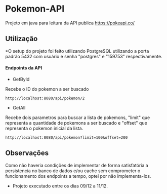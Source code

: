 # Pokemon-API
Projeto em java para leitura da API publica https://pokeapi.co/


## Utilização

*O setup do projeto foi feito utilizando PostgreSQL utilizando a porta padrão 5432 com usuário e senha "postgres" e "159753" respectivamente.


#### Endpoints da API

* GetById

Recebe o ID do pokemon a ser buscado

``` 
http://localhost:8080/api/pokemon/2
```

* GetAll 

Recebe dois parametros para buscar a lista de pokemons, "limit" que representa a quantidade de pokemons a ser buscado e "offset" que representa o pokemon inicial da lista.

``` 
http://localhost:8080/api/pokemon?limit=100&offset=200
```

## Observações

Como não haveria condições de implementar de forma satisfatória a persistencia no banco de dados e/ou cache sem comprometer o funcionamento dos endpoints a tempo, optei por não implementa-los.

 - Projeto executado entre os dias 09/12 a 11/12.